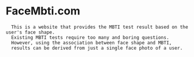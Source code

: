 # FaceMbti.com

      This is a website that provides the MBTI test result based on the user's face shape. 
      Existing MBTI tests require too many and boring questions. 
      However, using the association between face shape and MBTI, 
      results can be derived from just a single face photo of a user.
   
   
